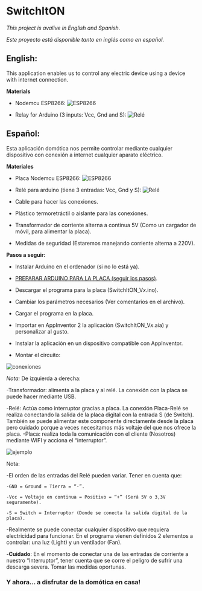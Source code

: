 # SwitchItON

*This project is avalive in English and Spanish.*

*Este proyecto está disponible tanto en inglés como en español.*

## English:

This application enables us to control any electric device using a device with internet connection.

**Materials**

- Nodemcu ESP8266:
![ESP8266](https://github.com/Jkutkut/SwitchItON/blob/master/imgs/esp8266.png)

- Relay for Arduino (3 inputs: Vcc, Gnd and S):
![Relé](https://github.com/Jkutkut/SwitchItON/blob/master/imgs/relay.png)

## Español:

Esta aplicación domótica nos permite controlar mediante cualquier dispositivo con conexión a internet cualquier aparato eléctrico. 

**Materiales**

- Placa Nodemcu ESP8266:
![ESP8266](https://github.com/Jkutkut/SwitchItON/blob/master/imgs/esp8266.png)

- Relé para arduino (tiene 3 entradas: Vcc, Gnd y S):
![Relé](https://github.com/Jkutkut/SwitchItON/blob/master/imgs/relay.png)

- Cable para hacer las conexiones.
- Plástico termoretráctil o aislante para las conexiones.
- Transformador de corriente alterna a continua 5V (Como un cargador de móvil, para alimentar la placa).
- Medidas de seguridad (Estaremos manejando corriente alterna a 220V).

**Pasos a seguir:**
- Instalar Arduino en el ordenador (si no lo está ya).

- [PREPARAR ARDUINO PARA LA PLACA (seguir los pasos)](https://www.youtube.com/watch?v=0g7sazWXfEI).

- Descargar el programa para la placa (SwitchItON_V*x*.ino).

- Cambiar los parámetros necesarios (Ver comentarios en el archivo).

- Cargar el programa en la placa.

- Importar en AppInventor 2 la aplicación (SwitchItON_V*x*.aia) y personalizar al gusto.

- Instalar la aplicación en un dispositivo compatible con AppInventor.

- Montar el circuito:

![conexiones](https://github.com/Jkutkut/SwitchItON/blob/master/imgs/wiring.png)

*Nota:* De izquierda a derecha:
 
  -Transformador: alimenta a la placa y al relé. La conexión con la placa se puede hacer mediante USB.

  -Relé: Actúa como interruptor gracias a placa. La conexión Placa-Relé se realiza conectando la salida de la placa digital con la entrada S (de Switch). También se puede alimentar este componente directamente desde la placa pero cuidado porque a veces necesitamos más voltaje del que nos ofrece la placa.
  -Placa: realiza toda la comunicación con el cliente (Nosotros) mediante WIFI y acciona el “interruptor”.

![ejemplo](https://github.com/Jkutkut/SwitchItON/blob/master/imgs/example.png)


Nota:

  -El orden de las entradas del Relé pueden variar. Tener en cuenta que:
    
    -GND = Ground = Tierra = “-”.
    
    -Vcc = Voltaje en continua = Positivo = “+” (Será 5V o 3,3V seguramente).
    
    -S = Switch = Interruptor (Donde se conecta la salida digital de la placa).

  -Realmente se puede conectar cualquier dispositivo que requiera electricidad para funcionar. En el programa vienen definidos 2 elementos a controlar: una luz (Light) y un ventilador (Fan).
  
  -**Cuidado**: En el momento de conectar una de las entradas de corriente a nuestro “Interruptor”, tener cuenta que se corre el peligro de sufrir una descarga severa. Tomar las medidas oportunas.



### Y ahora… a disfrutar de la domótica en casa!
